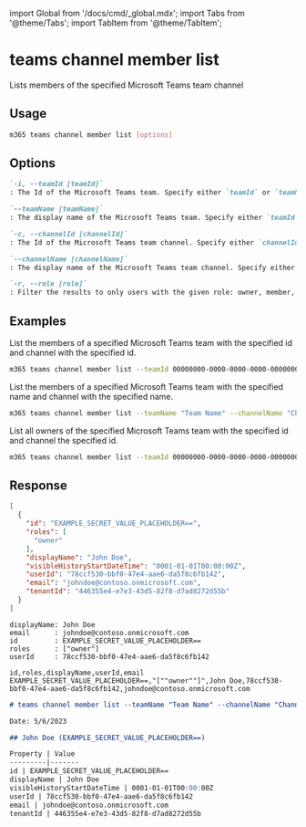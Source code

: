 <!-- DISCLAIMER: All secrets, passwords, and sensitive values in this document are examples only and not real credentials. -->
import Global from '/docs/cmd/_global.mdx';
import Tabs from '@theme/Tabs';
import TabItem from '@theme/TabItem';

# teams channel member list

Lists members of the specified Microsoft Teams team channel

## Usage

```sh
m365 teams channel member list [options]
```

## Options

```md definition-list
`-i, --teamId [teamId]`
: The Id of the Microsoft Teams team. Specify either `teamId` or `teamName` but not both

`--teamName [teamName]`
: The display name of the Microsoft Teams team. Specify either `teamId` or `teamName` but not both

`-c, --channelId [channelId]`
: The Id of the Microsoft Teams team channel. Specify either `channelId` or `channelName` but not both

`--channelName [channelName]`
: The display name of the Microsoft Teams team channel. Specify either `channelId` or `channelName` but not both

`-r, --role [role]`
: Filter the results to only users with the given role: owner, member, guest
```

<Global />

## Examples
  
List the members of a specified Microsoft Teams team with the specified id and channel with the specified id.

```sh
m365 teams channel member list --teamId 00000000-0000-0000-0000-000000000000 --channelId 19:00000000000000000000000000000000@thread.skype
```

List the members of a specified Microsoft Teams team with the specified name and channel with the specified name.

```sh
m365 teams channel member list --teamName "Team Name" --channelName "Channel Name"
```

List all owners of the specified Microsoft Teams team with the specified id and channel the specified id.

```sh
m365 teams channel member list --teamId 00000000-0000-0000-0000-000000000000 --channelId 19:00000000000000000000000000000000@thread.skype --role owner
```

## Response

<Tabs>
  <TabItem value="JSON">

  ```json
  [
    {
      "id": "EXAMPLE_SECRET_VALUE_PLACEHOLDER==",
      "roles": [
        "owner"
      ],
      "displayName": "John Doe",
      "visibleHistoryStartDateTime": "0001-01-01T00:00:00Z",
      "userId": "78ccf530-bbf0-47e4-aae6-da5f8c6fb142",
      "email": "johndoe@contoso.onmicrosoft.com",
      "tenantId": "446355e4-e7e3-43d5-82f8-d7ad8272d55b"
    }
  ]
  ```

  </TabItem>
  <TabItem value="Text">

  ```text
  displayName: John Doe
  email      : johndoe@contoso.onmicrosoft.com
  id         : EXAMPLE_SECRET_VALUE_PLACEHOLDER==
  roles      : ["owner"]
  userId     : 78ccf530-bbf0-47e4-aae6-da5f8c6fb142
  ```

  </TabItem>
  <TabItem value="CSV">

  ```csv
  id,roles,displayName,userId,email
  EXAMPLE_SECRET_VALUE_PLACEHOLDER==,"[""owner""]",John Doe,78ccf530-bbf0-47e4-aae6-da5f8c6fb142,johndoe@contoso.onmicrosoft.com
  ```

  </TabItem>
  <TabItem value="Markdown">

  ```md
  # teams channel member list --teamName "Team Name" --channelName "Channel Name"

  Date: 5/6/2023

  ## John Doe (EXAMPLE_SECRET_VALUE_PLACEHOLDER==)

  Property | Value
  ---------|-------
  id | EXAMPLE_SECRET_VALUE_PLACEHOLDER==
  displayName | John Doe
  visibleHistoryStartDateTime | 0001-01-01T00:00:00Z
  userId | 78ccf530-bbf0-47e4-aae6-da5f8c6fb142
  email | johndoe@contoso.onmicrosoft.com
  tenantId | 446355e4-e7e3-43d5-82f8-d7ad8272d55b
  ```

  </TabItem>
</Tabs>
